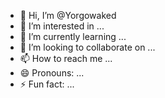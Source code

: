 - 👋 Hi, I’m @Yorgowaked
- 👀 I’m interested in ...
- 🌱 I’m currently learning ...
- 💞️ I’m looking to collaborate on ...
- 📫 How to reach me ...
- 😄 Pronouns: ...
- ⚡ Fun fact: ...

<!---
Yorgowaked/Yorgowaked is a ✨ special ✨ repository because its `README.md` (this file) appears on your GitHub profile.
You can click the Preview link to take a look at your changes.
--->
